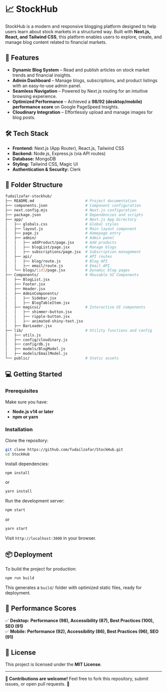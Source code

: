 # 📈 StockHub

StockHub is a modern and responsive blogging platform designed to help users learn about stock markets in a structured way. Built with **Next.js, React, and Tailwind CSS**, this platform enables users to explore, create, and manage blog content related to financial markets.  

## 🚀 Features  

- **Dynamic Blog System** – Read and publish articles on stock market trends and financial insights.  
- **Admin Dashboard** – Manage blogs, subscriptions, and product listings with an easy-to-use admin panel.  
- **Seamless Navigation** – Powered by Next.js routing for an intuitive browsing experience.  
- **Optimized Performance** – Achieved a **98/92 (desktop/mobile) performance score** on Google PageSpeed Insights.  
- **Cloudinary Integration** – Effortlessly upload and manage images for blog posts.  

## 🛠️ Tech Stack  

- **Frontend:** Next.js (App Router), React.js, Tailwind CSS  
- **Backend:** Node.js, Express.js (via API routes)  
- **Database:** MongoDB  
- **Styling:** Tailwind CSS, Magic UI
- **Authentication & Security:** Clerk 

## 📂 Folder Structure  

```bash
fudailzafar-stockhub/
├── README.md                       # Project documentation
├── components.json                 # Component configuration
├── next.config.mjs                 # Next.js configuration
├── package.json                    # Dependencies and scripts
├── app/                            # Next.js App Directory
│   ├── globals.css                 # Global styles
│   ├── layout.js                   # Main layout component
│   ├── page.js                     # Homepage entry
│   ├── admin/                      # Admin panel
│   │   ├── addProduct/page.jsx     # Add products
│   │   ├── blogList/page.jsx       # Manage blogs
│   │   ├── subscriptions/page.jsx  # Subscription management
│   ├── api/                        # API routes
│   │   ├── blog/route.js           # Blog API
│   │   ├── email/route.js          # Email API
│   └── blogs/[id]/page.jsx         # Dynamic blog pages
├── Components/                     # Reusable UI Components
│   ├── BlogList.jsx
│   ├── Footer.jsx
│   ├── Header.jsx
│   ├── AdminComponents/
│   │   ├── Sidebar.jsx
│   │   ├── BlogTableItem.jsx
│   ├── magicui/                    # Interactive UI components
│   │   ├── shimmer-button.jsx
│   │   ├── ripple-button.jsx
│   │   ├── animated-shiny-text.jsx
│   ├── BarLoader.jsx
├── lib/                            # Utility functions and config
│   ├── utils.js
│   ├── config/cloudinary.js
│   ├── config/db.js
│   ├── models/BlogModel.js
│   ├── models/EmailModel.js
└── public/                         # Static assets  
```

## 💻 Getting Started  

### Prerequisites  

Make sure you have:  
- **Node.js v14 or later**  
- **npm or yarn**  

### Installation  

Clone the repository:  
```bash
git clone https://github.com/fudailzafar/StockHub.git
cd StockHub
```

Install dependencies:  
```bash
npm install
```
or  
```bash
yarn install
```

Run the development server:  
```bash
npm start
```
or  
```bash
yarn start
```
Visit `http://localhost:3000` in your browser.

## 📦 Deployment  

To build the project for production:  
```bash
npm run build
```
This generates a `build/` folder with optimized static files, ready for deployment.  

## 🎯 Performance Scores  

✅ **Desktop:** **Performance (98), Accessibility (87), Best Practices (100), SEO (91)**  
✅ **Mobile:** **Performance (92), Accessibility (86), Best Practices (96), SEO (91)**  

## 📜 License  

This project is licensed under the **MIT License**.

---

**📢 Contributions are welcome!** Feel free to fork this repository, submit issues, or open pull requests. 🚀  
